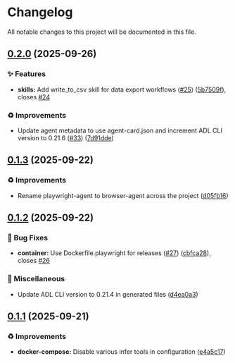 # Changelog

All notable changes to this project will be documented in this file.

## [0.2.0](https://github.com/inference-gateway/browser-agent/compare/v0.1.3...v0.2.0) (2025-09-26)

### ✨ Features

* **skills:** Add write_to_csv skill for data export workflows ([#25](https://github.com/inference-gateway/browser-agent/issues/25)) ([5b7509f](https://github.com/inference-gateway/browser-agent/commit/5b7509f3bf96d3f5e6f17c54497e35f4c88aebec)), closes [#24](https://github.com/inference-gateway/browser-agent/issues/24)

### ♻️ Improvements

* Update agent metadata to use agent-card.json and increment ADL CLI version to 0.21.6 ([#33](https://github.com/inference-gateway/browser-agent/issues/33)) ([7d91dde](https://github.com/inference-gateway/browser-agent/commit/7d91dde1d272a11c48db71d77d430489926f45af))

## [0.1.3](https://github.com/inference-gateway/browser-agent/compare/v0.1.2...v0.1.3) (2025-09-22)

### ♻️ Improvements

* Rename playwright-agent to browser-agent across the project ([d05fb16](https://github.com/inference-gateway/browser-agent/commit/d05fb1686bf90ad5d6b0c13f4154849034b57a17))

## [0.1.2](https://github.com/inference-gateway/playwright-agent/compare/v0.1.1...v0.1.2) (2025-09-22)

### 🐛 Bug Fixes

* **container:** Use Dockerfile.playwright for releases ([#27](https://github.com/inference-gateway/playwright-agent/issues/27)) ([cbfca28](https://github.com/inference-gateway/playwright-agent/commit/cbfca28cb5dec69c4357938a2428f0fa926216b9)), closes [#26](https://github.com/inference-gateway/playwright-agent/issues/26)

### 🔧 Miscellaneous

* Update ADL CLI version to 0.21.4 in generated files ([d4ea0a3](https://github.com/inference-gateway/playwright-agent/commit/d4ea0a3b18f2a31f2c1f422defd3e334b956d365))

## [0.1.1](https://github.com/inference-gateway/playwright-agent/compare/v0.1.0...v0.1.1) (2025-09-21)

### ♻️ Improvements

* **docker-compose:** Disable various infer tools in configuration ([e4a5c17](https://github.com/inference-gateway/playwright-agent/commit/e4a5c179b212c11d2291218dc229c98411c45411))
